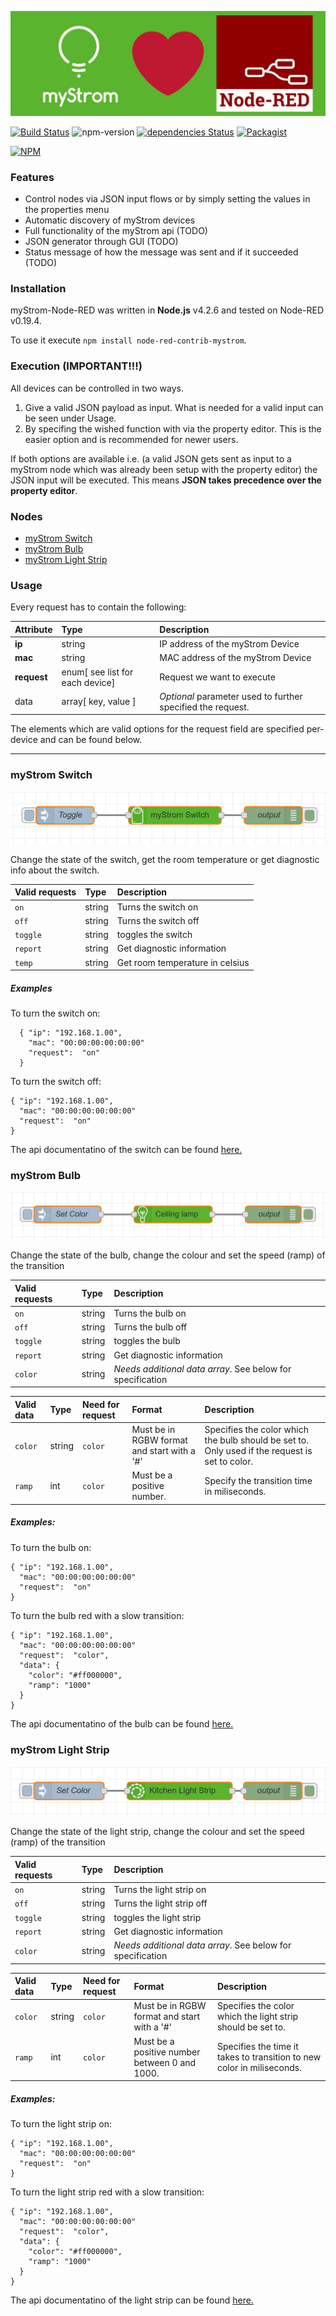 ![logo](misc/logo.jpg)

[![Build Status](https://travis-ci.org/myStrom/node-red-contrib-mystrom.svg?branch=master)](https://travis-ci.org/myStrom/node-red-contrib-mystrom) ![npm-version](https://badge.fury.io/js/node-red-contrib-mystrom.svg) [![dependencies Status](https://david-dm.org/myStrom/node-red-contrib-mystrom/status.svg)](https://david-dm.org/myStrom/node-red-contrib-mystrom) [![Packagist](https://img.shields.io/packagist/l/doctrine/orm.svg)](https://github.com/myStrom/node-red-contrib-mystrom/blob/master/LICENSE)


[![NPM](https://nodei.co/npm/node-red-contrib-mystrom.png?compact=true)](https://nodei.co/npm/node-red-contrib-mystrom/)
### Features
- Control nodes via JSON input flows or by simply setting the values in the properties menu
- Automatic discovery of myStrom devices
- Full functionality of the myStrom api (TODO)
- JSON generator through GUI (TODO)
- Status message of how the message was sent and if it succeeded (TODO)


### Installation
myStrom-Node-RED was written in **Node.js** v4.2.6 and tested on Node-RED v0.19.4.

To use it execute `npm install node-red-contrib-mystrom`.

### Execution (IMPORTANT!!!)
All devices can be controlled in two ways.

  1. Give a valid JSON payload as input. What is needed for a valid input can be seen under Usage.
  2. By specifing the wished function with via the property editor. This is the easier option and is recommended for newer users.

If both options are available i.e. (a valid JSON gets sent as input to a myStrom node which was already been setup with the property editor) the JSON input will be executed. This means **JSON takes precedence over the property editor**.

### Nodes

- [myStrom Switch](#mystrom-switch)
- [myStrom Bulb](#mystrom-bulb)
- [myStrom Light Strip](#mystrom-light-strip)



### Usage
Every request has to contain the following:


| Attribute | Type     | Description |
| :------------- | :------------- |:------------- |
| **ip**      | string       | IP address of the myStrom Device      |
| **mac**      | string       | MAC address of the myStrom Device      |
| **request**  |  enum[ see list for each device] | Request we want to execute  |
| data   | array[ key, value ]  | *Optional* parameter used to further specified the request. |

The elements which are valid options for the request field are specified per-device and can be found below.

---

### myStrom Switch

![](misc/preview-switch.png)

Change the state of the switch, get the room temperature or get diagnostic info about the switch.

| Valid requests | Type    | Description|
| :------------- | :------------- |:------------- |
| `on`       | string       | Turns the switch on |
| `off`   | string  | Turns the switch off  |
| `toggle`   | string  | toggles the switch  |
| `report`   | string  | Get diagnostic information  |
| `temp`   | string  | Get room temperature in celsius |

##### Examples
To turn the switch on:

      { "ip": "192.168.1.00",
        "mac": "00:00:00:00:00:00"
        "request":  "on"
      }

To turn the switch off:

    { "ip": "192.168.1.00",
      "mac": "00:00:00:00:00:00"
      "request":  "on"
    }

The api documentatino of the switch can be found [here.](https://mystrom.ch/wp-content/uploads/REST_API_WSE.txt "myStrom Switch documentation")



### myStrom Bulb

![](misc/preview-bulb.png)

Change the state of the bulb, change the colour and set the speed (ramp) of the transition


| Valid requests | Type    | Description|
| :------------- | :------------- |:------------- |
| `on`       | string       | Turns the bulb on |
| `off`   | string  | Turns the bulb off  |
| `toggle`   | string  | toggles the bulb  |
| `report`   | string  | Get diagnostic information  |
| `color`   | string  | *Needs additional data array*. See below for specification|


| Valid data | Type    | Need for request | Format| Description|
| :------------- | :------------- |:------------- |:------------- |:------------- |
| `color`       | string       | `color`|Must be in RGBW format and start with a '#' |Specifies the color which the bulb should be set to. Only used if the request is set to color. |
| `ramp`   | int  | `color` | Must be a positive number. |Specify the transition time in miliseconds.|

##### Examples:
To turn the bulb on:

    { "ip": "192.168.1.00",
      "mac": "00:00:00:00:00:00"
      "request":  "on"
    }

To turn the bulb red with a slow transition:

    { "ip": "192.168.1.00",
      "mac": "00:00:00:00:00:00"
      "request":  "color",
      "data": {
        "color": "#ff000000",
        "ramp": "1000"
      }
    }

The api documentatino of the bulb can be found [here.](https://mystrom.ch/wp-content/uploads/REST_API_WRB-2.txt "myStrom Bulb")



### myStrom Light Strip

![](misc/preview-strip.png)

Change the state of the light strip, change the colour and set the speed (ramp) of the transition


| Valid requests | Type    | Description|
| :------------- | :------------- |:------------- |
| `on`       | string       | Turns the light strip on |
| `off`   | string  | Turns the light strip off  |
| `toggle`   | string  | toggles the light strip  |
| `report`   | string  | Get diagnostic information  |
| `color`   | string  | *Needs additional data array*. See below for specification|


| Valid data | Type    | Need for request | Format| Description|
| :------------- | :------------- |:------------- |:------------- |:------------- |
| `color`       | string       | `color` |Must be in RGBW format and start with a '#' |Specifies the color which the light strip should be set to. |
| `ramp`   | int  | `color` | Must be a positive number between 0 and 1000. |Specifies the time it takes to transition to new color in miliseconds.|

##### Examples:
To turn the light strip on:

    { "ip": "192.168.1.00",
      "mac": "00:00:00:00:00:00"
      "request":  "on"
    }

To turn the light strip red with a slow transition:

    { "ip": "192.168.1.00",
      "mac": "00:00:00:00:00:00"
      "request":  "color",
      "data": {
        "color": "#ff000000",
        "ramp": "1000"
      }
    }

The api documentatino of the light strip can be found [here.](https://mystrom.ch/wp-content/uploads/REST_API_WRS-1.txtt "myStrom light strip")
